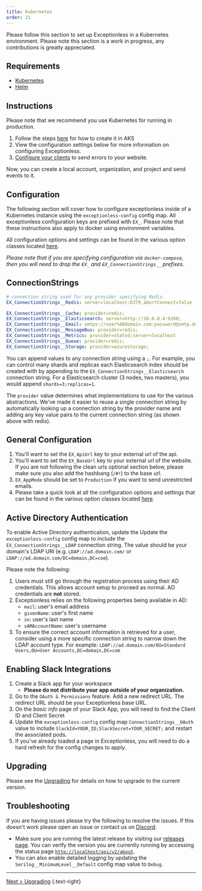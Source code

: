 ```yaml
---
title: Kubernetes
order: 21
---
```

Please follow this section to set up Exceptionless in a Kubernetes environment. Please note this section is a work in progress, any contributions is greatly appreciated.

## Requirements

* [Kubernetes](https://kubernetes.io)
* [Helm](https://helm.sh)

## Instructions

Please note that we recommend you use Kubernetes for running in production.

1. Follow the steps [here](https://github.com/exceptionless/Exceptionless/blob/master/k8s/ex-setup.ps1) for how to create it in AKS
2. View the configuration settings below for more information on configuring Exceptionless.
3. [Configure your clients](../clients/) to send errors to your website.

Now, you can create a local account, organization, and project and send events to it.

## Configuration

The following section will cover how to configure exceptionless inside of a Kubernetes instance using the `exceptionless-config` config map. All exceptionless configuration keys are prefixed with `EX_`. Please note that these instructions also apply to docker using environment variables.

All configuration options and settings can be found in the various option classes located [here](https://github.com/exceptionless/Exceptionless/tree/master/src/Exceptionless.Core/Configuration).

_Please note that if you are specifying configuration via `docker-compose`, then you will need to drop the `EX_` and `EX_ConnectionStrings__` prefixes._

## ConnectionStrings

```yaml
# connection string used for any provider specifying Redis.
EX_ConnectionStrings__Redis: server=localhost:6379,abortConnect=false

EX_ConnectionStrings__Cache: provider=redis;
EX_ConnectionStrings__Elasticsearch: server=http://10.0.0.4:9200;
EX_ConnectionStrings__Email: smtps://user%40domain.com:password@smtp.domain.com:465
EX_ConnectionStrings__MessageBus: provider=redis;
EX_ConnectionStrings__Metrics: provider=statsd;server=localhost
EX_ConnectionStrings__Queue: provider=redis;
EX_ConnectionStrings__Storage: provider=azurestorage;
```

You can append values to any connection string using a `;`. For example, you can control many shards and replicas each Elasticsearch index should be created with by appending to the `EX_ConnectionStrings__Elasticsearch` connection string. For a Elasticsearch cluster (3 nodes, two masters), you would append `shards=3;replicas=1`.

The `provider` value determines what implementations to use for the various abstractions. We've made it easier to reuse a single connection string by automatically looking up a connection string by the provider name and adding any key value pairs to the current connection string (as shown above with redis).

## General Configuration

1. You'll want to set the `EX_ApiUrl` key to your external url of the api.
2. You'll want to set the `EX_BaseUrl` key to your external url of the website. If you are not following the clean urls optional section below, please make sure you also add the hashbang (`/#!`) to the base url.
3. `EX_AppMode` should be set to `Production` if you want to send unrestricted emails.
4. Please take a quick look at all the configuration options and settings that can be found in the various option classes located [here](https://github.com/exceptionless/Exceptionless/tree/master/src/Exceptionless.Core/Configuration).

## Active Directory Authentication

To enable Active Directory authentication, update the Update the `exceptionless-config` config map to include the `EX_ConnectionStrings__LDAP` connection string. The value should be your domain's LDAP URI (e.g. `LDAP://ad.domain.com/` or `LDAP://ad.domain.com/DC=domain,DC=com`).

Please note the following:

1. Users must still go through the registration process using their AD credentials. This allows account setup to proceed as normal. AD credentials are **not** stored.
2. Exceptionless relies on the following properties being available in AD:
    * `mail`: user's email address
    * `givenName`: user's first name
    * `sn`: user's last name
    * `sAMAccountName`: user's username
3. To ensure the correct account information is retrieved for a user, consider using a more specific connection string to narrow down the LDAP account type. For example: `LDAP://ad.domain.com/OU=Standard Users,OU=User Accounts,DC=domain,DC=com`

## Enabling Slack Integrations

1. Create a Slack app for your workspace
    * __Please do not distribute your app outside of your organization.__
2. Go to the `OAuth & Permissions` feature. Add a new redirect URL. The redirect URL should be your Exceptionless base URL.
3. On the *basic info* page of your Slack App, you will need to find the Client ID and Client Secret
4. Update the `exceptionless-config` config map `ConnectionStrings__OAuth` value to include `SlackId=YOUR_ID;SlackSecret=YOUR_SECRET;` and restart the associated pods.
5. If you've already loaded a page in Exceptionless, you will need to do a hard refresh for the config changes to apply.

## Upgrading

Please see the [Upgrading](upgrading-self-hosted-instance.md) for details on how to upgrade to the current version.

## Troubleshooting

If you are having issues please try the following to resolve the issues. If this doesn't work please open an issue or contact us on [Discord](https://discord.gg/xv3sjurVwA).

* Make sure you are running the latest release by visiting our [releases page](https://github.com/exceptionless/Exceptionless/releases). You can verify the version you are currently running by accessing the status page [`http://localhost/api/v2/about`](http://localhost/api/v2/about).
* You can also enable detailed logging by updating the `Serilog__MinimumLevel__Default` config map value to `Debug`.

---

[Next > Upgrading](upgrading-self-hosted-instance.md) {.text-right}